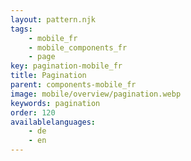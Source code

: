 ```yaml
---
layout: pattern.njk
tags: 
    - mobile_fr
    - mobile_components_fr
    - page
key: pagination-mobile_fr
title: Pagination
parent: components-mobile_fr
image: mobile/overview/pagination.webp
keywords: pagination
order: 120
availablelanguages: 
    - de
    - en
---
```


